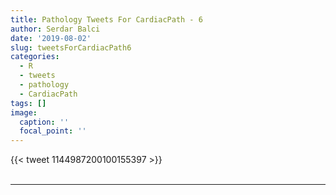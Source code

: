 ```yaml
---
title: Pathology Tweets For CardiacPath - 6
author: Serdar Balci
date: '2019-08-02'
slug: tweetsForCardiacPath6
categories:
  - R
  - tweets
  - pathology
  - CardiacPath
tags: []
image:
  caption: ''
  focal_point: ''
---
```



{{< tweet 1144987200100155397 >}}
<br>
<br>
<hr>
